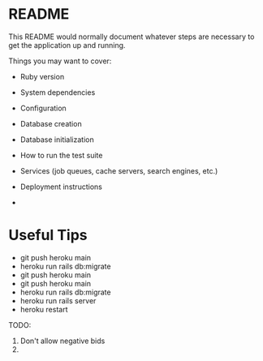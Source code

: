 # README

This README would normally document whatever steps are necessary to get the
application up and running.

Things you may want to cover:

* Ruby version

* System dependencies

* Configuration

* Database creation

* Database initialization

* How to run the test suite

* Services (job queues, cache servers, search engines, etc.)

* Deployment instructions

* 

Useful Tips 
==============

- git push heroku main
- heroku run rails db:migrate
- git push heroku main
- git push heroku main
- heroku run rails db:migrate
- heroku run rails server
- heroku restart


TODO:
1. Don't allow negative bids
2. 